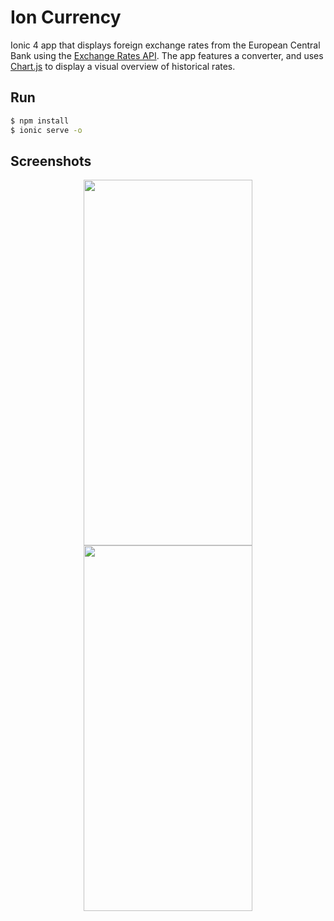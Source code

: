 # Ion Currency

Ionic 4 app that displays foreign exchange rates from the European Central Bank using the [Exchange Rates API](https://exchangeratesapi.io/). The app features a converter, and uses [Chart.js](https://www.chartjs.org/) to display a visual overview of historical rates.

## Run

```sh
$ npm install
$ ionic serve -o
```

## Screenshots

<div style="text-align: center">
    <img src="https://user-images.githubusercontent.com/37158241/65389004-271bdf80-dd49-11e9-8e84-a101e144522e.jpg" height="585" width="270"/>
    <img src="https://user-images.githubusercontent.com/37158241/65389005-27b47600-dd49-11e9-83ff-21e96f15032d.jpg" height="585" width="270"/>
</div>
